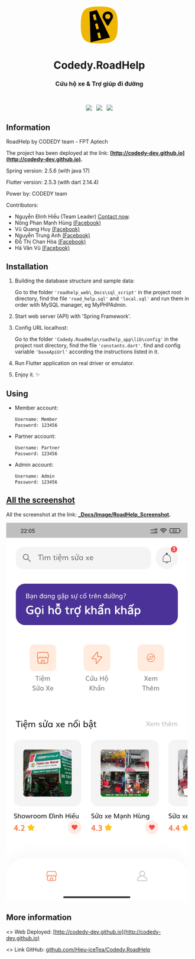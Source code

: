 <p align="center">
    <a href="http://ars.codedy.epizy.com" target="_blank">
        <img src="_Docs/Image/ic_roadhelp.png" height="100px">
    </a>
    <h1 align="center">Codedy.RoadHelp</h1>
    <h3 align="center">Cứu hộ xe & Trợ giúp đi đường</h3>
    <br>
    <p align="center">
        <a href="https://github.com/Hieu-iceTea/Codedy.RoadHelp"><img src="https://cdn.iconscout.com/icon/free/png-512/github-153-675523.png" height="25px"></a>
    &nbsp;
        <a href="https://www.google.com/search?q=Codedy+hieu+icetea"><img src="https://lapcamerataihaiphong.com/wp-content/uploads/2018/02/website.png" height="25px"></a>
    &nbsp;
        <a href="http://fb.com"><img src="https://upload.wikimedia.org/wikipedia/commons/thumb/0/05/Facebook_Logo_%282019%29.png/480px-Facebook_Logo_%282019%29.png" height="25px"></a>
    </p>
</p>

## Information

RoadHelp by CODEDY team - FPT Aptech

The project has been deployed at the link: <b> [http://codedy-dev.github.io](http://codedy-dev.github.io). </b>

Spring version: 2.5.6 (with java 17)

Flutter version: 2.5.3 (with dart 2.14.4)

Power by: CODEDY team

Contributors:

  * Nguyễn Đình Hiếu (Team Leader) [Contact now](http://hieu-icetea.github.io).
  * Nông Phan Mạnh Hùng [(Facebook)](https://www.facebook.com/manhhungcb94)
  * Vũ Quang Huy [(Facebook)](https://www.facebook.com/profile.php?id=100073105500003)
  * Nguyễn Trung Anh [(Facebook)](https://www.facebook.com/profile.php?id=100051823263126)
  * Đỗ Thị Chan Hòa [(Facebook)](https://www.facebook.com/profile.php?id=100023632567398)
  * Hà Văn Vũ [(Facebook)](https://www.facebook.com/connha.nong.9216)
  
## Installation


1. Building the database structure and sample data:

    Go to the folder `'roadhelp_web\_Docs\sql_script'` in the project root directory, find the file `'road_help.sql'` and `'local.sql'` and run them in order with MySQL manager, eg MyPHPAdmin.

2. Start web server (API) with 'Spring Framework'.

3. Config URL localhost: 

    Go to the folder `'Codedy.RoadHelp\roadhelp_app\lib\config'` in the project root directory, find the file `'constants.dart'`. find and config variable `'baseApiUrl'` according the instructions listed in it.

4. Run Flutter application on real driver or emulator.

5. Enjoy it. ✨

## Using

* Member account:

    ```
    Username: Member
    Password: 123456
    ```

* Partner account:

    ```
    Username: Partner
    Password: 123456
    ```


* Admin account:

    ```
    Username: Admin
    Password: 123456
    ```

## [All the screenshot](https://github.com/Hieu-iceTea/Codedy.RoadHelp/tree/develop/_Docs/Image/RoadHelp_Screenshot)

All the screenshot at the link: <b> [_Docs/Image/RoadHelp_Screenshot](https://github.com/Hieu-iceTea/Codedy.RoadHelp/tree/develop/_Docs/Image/RoadHelp_Screenshot). </b>

![Preview](_Docs/Image/RoadHelp_Screenshot/02_Main/Home_01_ForMember.jpg)

## More information

<> Web Deployed: [http://codedy-dev.github.io](http://codedy-dev.github.io)

<> Link GitHub: [github.com/Hieu-iceTea/Codedy.RoadHelp](http://github.com/Hieu-iceTea/Codedy.RoadHelp)
